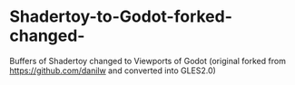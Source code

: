 # Shadertoy-to-Godot-forked-changed-
Buffers of Shadertoy changed to Viewports of Godot (original forked from https://github.com/danilw and converted into GLES2.0)
